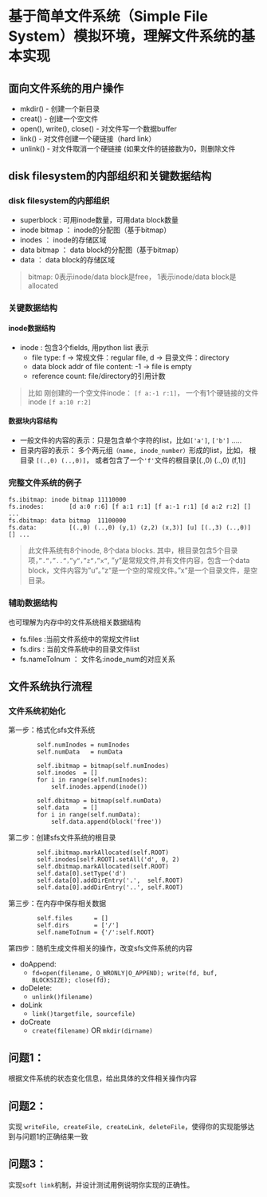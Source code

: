 # 基于简单文件系统（Simple File System）模拟环境，理解文件系统的基本实现

## 面向文件系统的用户操作
- mkdir() - 创建一个新目录
- creat() - 创建一个空文件
- open(), write(), close() - 对文件写一个数据buffer
- link()   - 对文件创建一个硬链接（hard link）
- unlink() - 对文件取消一个硬链接 (如果文件的链接数为0，则删除文件


## disk filesystem的内部组织和关键数据结构

### disk filesystem的内部组织
- superblock   : 可用inode数量，可用data block数量
- inode bitmap ： inode的分配图（基于bitmap）
- inodes       ： inode的存储区域
- data bitmap  ： data block的分配图（基于bitmap）
- data         ： data block的存储区域

> bitmap: 0表示inode/data block是free， 1表示inode/data block是allocated

### 关键数据结构 

#### inode数据结构
 - inode : 包含3个fields, 用python list 表示
   - file type: f -> 常规文件：regular file, d -> 目录文件：directory
   - data block addr of file content: -1 -> file is empty 
   - reference count: file/directory的引用计数
  
> 比如 刚创建的一个空文件inode： `[f a:-1 r:1]`， 一个有1个硬链接的文件inode `[f a:10 r:2]`


#### 数据块内容结构
 - 一般文件的内容的表示：只是包含单个字符的list，比如`['a']`, `['b']` .....
 - 目录内容的表示： 多个两元组`（name, inode_number）`形成的list，比如， 根目录 `[(.,0) (..,0)]`， 或者包含了一个`'f'`文件的根目录[(.,0) (..,0) (f,1)] 
 
 
### 完整文件系统的例子 
```
fs.ibitmap: inode bitmap 11110000
fs.inodes:       [d a:0 r:6] [f a:1 r:1] [f a:-1 r:1] [d a:2 r:2] [] ...
fs.dbitmap: data bitmap  11100000
fs.data:         [(.,0) (..,0) (y,1) (z,2) (x,3)] [u] [(.,3) (..,0)] [] ...
```

> 此文件系统有8个inode, 8个data blocks. 其中，根目录包含5个目录项，`”.“，”..“，”y“，”z“，”x“`, ”y“是常规文件,并有文件内容，包含一个data block，文件内容为”u“。”z“是一个空的常规文件。”x“是一个目录文件，是空目录。

### 辅助数据结构 
也可理解为内存中的文件系统相关数据结构

- fs.files :当前文件系统中的常规文件list
- fs.dirs : 当前文件系统中的目录文件list
- fs.nameToInum ： 文件名:inode_num的对应关系

## 文件系统执行流程

### 文件系统初始化

第一步：格式化sfs文件系统
```
        self.numInodes = numInodes
        self.numData   = numData
        
        self.ibitmap = bitmap(self.numInodes)
        self.inodes  = []
        for i in range(self.numInodes):
            self.inodes.append(inode())

        self.dbitmap = bitmap(self.numData)
        self.data    = []
        for i in range(self.numData):
            self.data.append(block('free'))
```            

第二步：创建sfs文件系统的根目录

```
        self.ibitmap.markAllocated(self.ROOT)
        self.inodes[self.ROOT].setAll('d', 0, 2)
        self.dbitmap.markAllocated(self.ROOT)
        self.data[0].setType('d')
        self.data[0].addDirEntry('.',  self.ROOT)
        self.data[0].addDirEntry('..', self.ROOT)
```

第三步：在内存中保存相关数据
```
        self.files      = []
        self.dirs       = ['/']
        self.nameToInum = {'/':self.ROOT}         
```


第四步：随机生成文件相关的操作，改变sfs文件系统的内容        
 - doAppend: 
   - `fd=open(filename, O_WRONLY|O_APPEND); write(fd, buf, BLOCKSIZE); close(fd);`
 - doDelete:
   - `unlink()filename)`
 - doLink
   - `link()targetfile, sourcefile)`
 - doCreate
   - `create(filename)`  OR  `mkdir(dirname)`
   

## 问题1： 
根据文件系统的状态变化信息，给出具体的文件相关操作内容

## 问题2：
实现 `writeFile, createFile, createLink, deleteFile`，使得你的实现能够达到与问题1的正确结果一致

## 问题3：
实现`soft link`机制，并设计测试用例说明你实现的正确性。   
